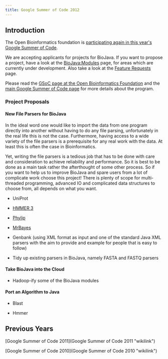 ```yaml
---
title: Google Summer of Code 2012
---
```


Introduction
------------

The Open Bioinformatics foundation is [participating again in this
year's Google Summer of
Code](http://www.open-bio.org/wiki/Google_Summer_of_Code).

We are accepting applicants for projects for BioJava. If you want to
propose a project, have a look at the <BioJava:Modules> page, for areas
which are currently under development. Also take a look at the [Feature
Requests](BioJava3_Feature_Requests "wikilink") page.

Please read the [GSoC page at the Open Bioinformatics
Foundation](http://www.open-bio.org/wiki/Google_Summer_of_Code) and the
[main Google Summer of Code page](http://code.google.com/soc) for more
details about the program.

### Project Proposals

#### New File Parsers for BioJava

In the ideal word one would like to import the data from one program
directly into another without having to do any file parsing,
unfortunately in the real life this is not the case. Furthermore, having
access to a wide variety of the file parsers is a prerequisite for any
real work with the data. At least this is often the case in
Bioinformatics.

Yet, writing the file parsers is a tedious job that has to be done with
care and consideration to achieve reliability and performance. So it is
best to be done as a main task rather the afterthought of some other
process. So if you want to help us to improve BioJava and spare users
from a lot of complicate work choose this project! There is plenty of
scope for multi-threaded programming, advanced IO and complicated data
structures to choose from, all depends on what you want.

- UniProt

- [HMMER 3](http://hmmer.janelia.org)

- [Phylip](http://evolution.genetics.washington.edu/phylip.html)

- [MrBayes](http://mrbayes.sourceforge.net)

- Genbank (using XML format as input and one of the standard Java XML
parsers with the aim to provide and example for people that is easy to
follow)

- Tidy up existing parsers in BioJava, namely FASTA and FASTQ parsers

#### Take BioJava into the Cloud

- Hadoop-ify some of the BioJava modules

#### Port an Algorithm to Java

- Blast

- Hmmer

Previous Years
--------------

[Google Summer of Code 2011](Google Summer of Code 2011 "wikilink")

[Google Summer of Code 2010](Google Summer of Code 2010 "wikilink")
